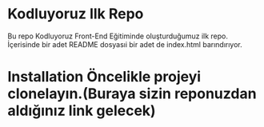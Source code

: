 # Kodluyoruz Ilk Repo

Bu repo Kodluyoruz Front-End Eğitiminde oluşturduğumuz ilk repo. İçerisinde bir adet README dosyasıi bir adet de index.html barındırıyor.


# Installation Öncelikle projeyi clonelayın.(Buraya sizin reponuzdan aldığınız link gelecek)